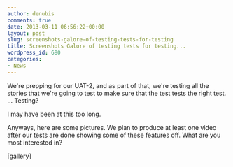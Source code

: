 ```yaml
---
author: denubis
comments: true
date: 2013-03-11 06:56:22+00:00
layout: post
slug: screenshots-galore-of-testing-tests-for-testing
title: Screenshots Galore of testing tests for testing...
wordpress_id: 680
categories:
- News
---
```


We're prepping for our UAT-2, and as part of that, we're testing all the stories that we're going to test to make sure that the test tests the right test. ... Testing?

I may have been at this too long.

Anyways, here are some pictures. We plan to produce at least one video after our tests are done showing some of these features off. What are you most interested in?

[gallery]
